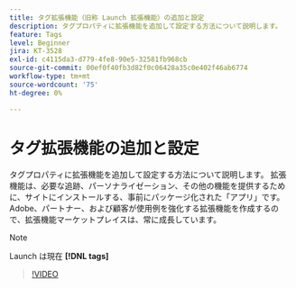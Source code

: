 ```yaml
---
title: タグ拡張機能（旧称 Launch 拡張機能）の追加と設定
description: タグプロパティに拡張機能を追加して設定する方法について説明します。
feature: Tags
level: Beginner
jira: KT-3528
exl-id: c4115da3-d779-4fe8-90e5-32581fb968cb
source-git-commit: 00ef0f40fb3d82f0c06428a35c0e402f46ab6774
workflow-type: tm+mt
source-wordcount: '75'
ht-degree: 0%

---
```


# タグ拡張機能の追加と設定

タグプロパティに拡張機能を追加して設定する方法について説明します。 拡張機能は、必要な追跡、パーソナライゼーション、その他の機能を提供するために、サイトにインストールする、事前にパッケージ化された「アプリ」です。 Adobe、パートナー、および顧客が使用例を強化する拡張機能を作成するので、拡張機能マーケットプレイスは、常に成長しています。

>[!NOTE]
>
> Launch は現在 **[!DNL tags]**

>[!VIDEO](https://video.tv.adobe.com/v/28732/?learn=on)
